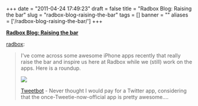 
+++
date = "2011-04-24 17:49:23"
draft = false
title = "Radbox Blog: Raising the bar"
slug = "radbox-blog-raising-the-bar"
tags = []
banner = ""
aliases = ['/radbox-blog-raising-the-bar/']
+++

<strong><a href="http://blog.radbox.me/post/4628650649">Radbox Blog: Raising the bar</a></strong><p><p><a href="http://blog.radbox.me/post/4628650649" target="_blank">radbox</a>:</p>
<blockquote>
<p>I've come across some awesome iPhone apps recently that really raise the bar and inspire us here at Radbox while we (still) work on the apps. Here is a roundup.</p>
<p><img src="http://38.media.tumblr.com/tumblr_ljon83L8Ab1qbti6o.jpg"/></p>
<p><a target="_blank" href="http://tapbots.com/software/tweetbot/">Tweetbot</a> - Never thought I would pay for a Twitter app, considering that the once-Tweetie-now-official app is pretty awesome&hellip;.</p>
</blockquote></p>

